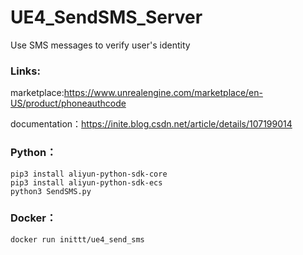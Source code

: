 # UE4_SendSMS_Server
Use SMS messages to verify user's identity


### Links:

marketplace:https://www.unrealengine.com/marketplace/en-US/product/phoneauthcode

documentation：https://inite.blog.csdn.net/article/details/107199014



### Python：

```shell
pip3 install aliyun-python-sdk-core 
pip3 install aliyun-python-sdk-ecs 
python3 SendSMS.py
```


### Docker：

```shell
docker run inittt/ue4_send_sms
```
